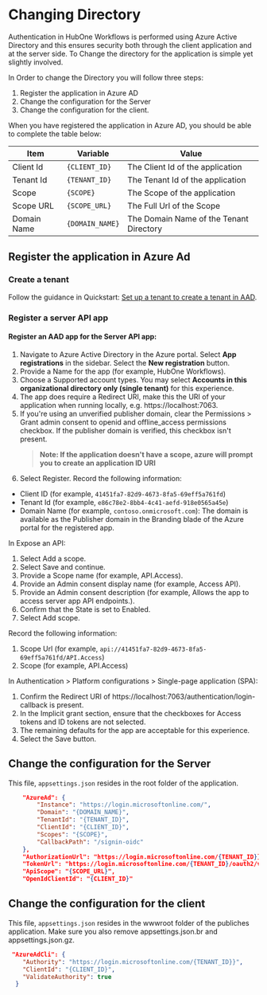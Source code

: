 # Changing Directory

Authentication in HubOne Workflows is performed using Azure Active Directory and this ensures security both through the client application and at the server side. To Change the directory for the application is simple yet slightly involved.

In Order to change the Directory you will follow three steps:

1. Register the application in Azure AD
2. Change the configuration for the Server
3. Change the configuration for the client.

When you have registered the application in Azure AD, you should be able to complete the table below:

| Item | Variable | Value |
| --- | --- | --- |
| Client Id | ```{CLIENT_ID}``` | The Client Id of the application |
| Tenant Id | ```{TENANT_ID}``` | The Tenant Id of the application |
| Scope | ```{SCOPE}``` | The Scope of the application |
| Scope URL | ```{SCOPE_URL}``` | The Full Url of the Scope |
| Domain Name | ```{DOMAIN_NAME}``` | The Domain Name of the Tenant Directory |

## Register the application in Azure Ad

### Create a tenant
Follow the guidance in Quickstart: [Set up a tenant to create a tenant in AAD](https://learn.microsoft.com/en-us/azure/active-directory/develop/quickstart-create-new-tenant).

### Register a server API app
#### Register an AAD app for the Server API app:

1. Navigate to Azure Active Directory in the Azure portal. Select **App registrations** in the sidebar. Select the **New registration** button.
2. Provide a Name for the app (for example, HubOne Workflows).
3. Choose a Supported account types. You may select **Accounts in this organizational directory only (single tenant)** for this experience.
4. The app does require a Redirect URI, make this the URI of your application when running locally, e.g. https://localhost:7063.
5. If you're using an unverified publisher domain, clear the Permissions > Grant admin consent to openid and offline_access permissions checkbox. If the publisher domain is verified, this checkbox isn't present.
   > **Note: If the application doesn't have a scope, azure will prompt you to create an application ID URI**
6. Select Register.
Record the following information:

- Client ID (for example, ```41451fa7-82d9-4673-8fa5-69eff5a761fd```)
- Tenant Id (for example, ```e86c78e2-8bb4-4c41-aefd-918e0565a45e```)
- Domain Name (for example, ```contoso.onmicrosoft.com```): The domain is available as the Publisher domain in the Branding blade of the Azure portal for the registered app.

In Expose an API:

1. Select Add a scope.
2. Select Save and continue.
3. Provide a Scope name (for example, API.Access).
4. Provide an Admin consent display name (for example, Access API).
5. Provide an Admin consent description (for example, Allows the app to access server app API endpoints.).
6. Confirm that the State is set to Enabled.
7. Select Add scope.

Record the following information:

1. Scope Url (for example, ```api://41451fa7-82d9-4673-8fa5-69eff5a761fd/API.Access```)
2. Scope (for example, API.Access)

In Authentication > Platform configurations > Single-page application (SPA):

1. Confirm the Redirect URI of https://localhost:7063/authentication/login-callback is present.
2. In the Implicit grant section, ensure that the checkboxes for Access tokens and ID tokens are not selected.
3. The remaining defaults for the app are acceptable for this experience.
4. Select the Save button.



## Change the configuration for the Server
This file, ```appsettings.json``` resides in the root folder of the application.

```json
	"AzureAd": {
		"Instance": "https://login.microsoftonline.com/",
		"Domain": "{DOMAIN_NAME}",
		"TenantId": "{TENANT_ID}",
		"ClientId": "{CLIENT_ID}",
		"Scopes": "{SCOPE}",
		"CallbackPath": "/signin-oidc"
	},
    "AuthorizationUrl": "https://login.microsoftonline.com/{TENANT_ID}}/oauth2/v2.0/authorize",
	"TokenUrl": "https://login.microsoftonline.com/{TENANT_ID}/oauth2/v2.0/token",
	"ApiScope": "{SCOPE_URL}",
	"OpenIdClientId": "{CLIENT_ID}"

```
## Change the configuration for the client
This file, ```appsettings.json``` resides in the wwwroot folder of the publiches application. Make sure you also remove appsettings.json.br and appsettings.json.gz.
```json
 "AzureAdCli": {
    "Authority": "https://login.microsoftonline.com/{TENANT_ID}}",
    "ClientId": "{CLIENT_ID}",
    "ValidateAuthority": true
  }
```